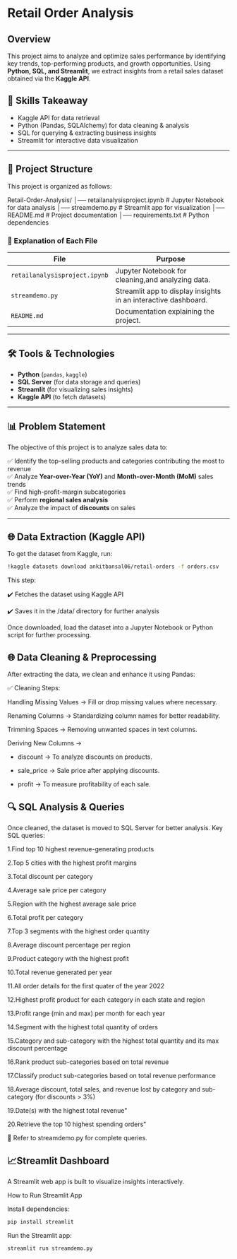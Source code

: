 
# Retail Order  Analysis

## **Overview**
This project aims to analyze and optimize sales performance by identifying key trends, top-performing products, and growth opportunities. Using **Python, SQL, and Streamlit**, we extract insights from a retail sales dataset obtained via the **Kaggle API**.

## **📌 Skills Takeaway**
- Kaggle API for data retrieval  
- Python (Pandas, SQLAlchemy) for data cleaning & analysis  
- SQL for querying & extracting business insights  
- Streamlit for interactive data visualization  

---

## **📂 Project Structure**
This project is organized as follows:

Retail-Order-Analysis/ │── retailanalysisproject.ipynb # Jupyter Notebook for data analysis │── streamdemo.py # Streamlit app for visualization │── README.md # Project documentation │── requirements.txt # Python dependencies


### **📜 Explanation of Each File**
| **File**                     | **Purpose** |
|------------------------------|------------|
| `retailanalysisproject.ipynb` | Jupyter Notebook for cleaning,and analyzing data. |
| `streamdemo.py`               | Streamlit app to display insights in an interactive dashboard. |
| `README.md`                   | Documentation explaining the project. |

---

## **🛠 Tools & Technologies**
- **Python** (`pandas`,  `kaggle`)
- **SQL Server** (for data storage and queries)
- **Streamlit** (for visualizing sales insights)
- **Kaggle API** (to fetch datasets)

---

## **📊 Problem Statement**
The objective of this project is to analyze sales data to:

✅ Identify the top-selling products and categories contributing the most to revenue  
✅ Analyze **Year-over-Year (YoY)** and **Month-over-Month (MoM)** sales trends  
✅ Find high-profit-margin subcategories  
✅ Perform **regional sales analysis**  
✅ Analyze the impact of **discounts** on sales  

---

## **🌐 Data Extraction (Kaggle API)**
To get the dataset from Kaggle, run:
```bash
!kaggle datasets download ankitbansal06/retail-orders -f orders.csv
```
This step: 

✔️ Fetches the dataset using Kaggle API

✔️ Saves it in the /data/ directory for further analysis

Once downloaded, load the dataset into a Jupyter Notebook or Python script for further processing.

## **🌐 Data Cleaning & Preprocessing**

After extracting the data, we clean and enhance it using Pandas:

✅ Cleaning Steps:

Handling Missing Values → Fill or drop missing values where necessary.

Renaming Columns → Standardizing column names for better readability.

Trimming Spaces → Removing unwanted spaces in text columns.

Deriving New Columns → 

- discount → To analyze discounts on products.

- sale_price → Sale price after applying discounts.

- profit → To measure profitability of each sale.

## **🔍 SQL Analysis & Queries**
Once cleaned, the dataset is moved to SQL Server for better analysis. Key SQL queries:

1.Find top 10 highest revenue-generating products

2.Top 5 cities with the highest profit margins

3.Total discount per category

4.Average sale price per category

5.Region with the highest average sale price

6.Total profit per category

7.Top 3 segments with the highest order quantity

8.Average discount percentage per region

9.Product category with the highest profit

10.Total revenue generated per year

11.All order details for the first quater of the year 2022 

12.Highest profit product for each category in each state and region

13.Profit range (min and max) per month for each year

14.Segment with the highest total quantity of orders

15.Category and sub-category with the highest total quantity and its max discount percentage

16.Rank product sub-categories based on total revenue

17.Classify product sub-categories based on total revenue performance

18.Average discount, total sales, and revenue lost by category and sub-category (for discounts > 3%)

19.Date(s) with the highest total revenue"

20.Retrieve the top 10 highest spending orders"

📌 Refer to streamdemo.py for complete queries.

## **📈Streamlit Dashboard**

A Streamlit web app is built to visualize insights interactively.

How to Run Streamlit App

Install dependencies:
```bash
pip install streamlit
```
Run the Streamlit app:
```bash
streamlit run streamdemo.py
```



